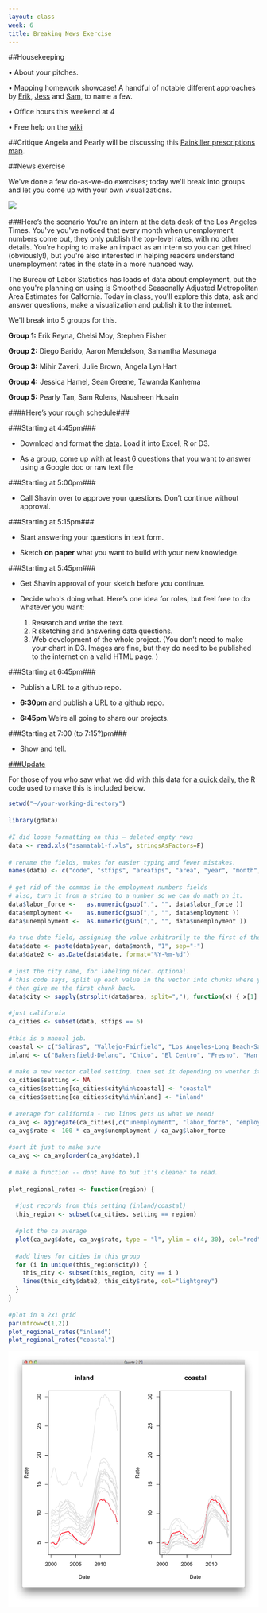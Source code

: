 ```yaml
---
layout: class
week: 6
title: Breaking News Exercise
---
```


##Housekeeping

• About your pitches.

• Mapping homework showcase! A handful of notable different approaches by [Erik](http://erikreyna.github.io/maps-intro/interactive-map.html), [Jess](http://jessihamel.github.io/maps-intro/) and [Sam](http://scrolens.github.io/map-intro/), to name a few.

• Office hours this weekend at 4

• Free help on the [wiki](https://github.com/shancarter/ucb-dataviz-fall-2013/wiki/Things-We-Don't-Get)

##Critique
Angela and Pearly will be discussing this [Painkiller prescriptions map](http://va-opiates.apps.cironline.org).


##News exercise

We've done a few do-as-we-do exercises; today we'll break into groups and let you come up with your own visualizations.

<img src="kobayashi-maru.jpg">

###Here’s the scenario
You're an intern at the data desk of the Los Angeles Times. You've you've noticed that every month when unemployment numbers come out, they only publish the top-level rates, with no other details. You're hoping to make an impact as an intern so you can get hired (obviously!), but you're also interested in helping readers understand unemployment rates in the state in a more nuanced way.

The Bureau of Labor Statistics has loads of data about employment, but the one you're planning on using is Smoothed Seasonally Adjusted Metropolitan Area Estimates for Calfornia. Today in class, you'll explore this data, ask and answer questions, make a visualization and publish it to the internet.

We'll break into 5 groups for this.

**Group 1:** Erik Reyna, Chelsi Moy, Stephen Fisher

**Group 2:** Diego Barido, Aaron Mendelson, Samantha Masunaga

**Group 3:** Mihir Zaveri, Julie Brown, Angela Lyn Hart

**Group 4:** Jessica Hamel, Sean Greene, Tawanda Kanhema

**Group 5:** Pearly Tan, Sam Rolens, Nausheen Husain


####Here’s your rough schedule###

###Starting at 4:45pm###
- Download and format the [data](http://www.bls.gov/lau/metrossa.htm). Load it into Excel, R or D3.

- As a group, come up with at least 6 questions that you want to answer using a Google doc or raw text file

###Starting at 5:00pm###
- Call Shavin over to approve your questions. Don’t continue without approval.

###Starting at 5:15pm###
- Start answering your questions in text form.

- Sketch **on paper** what you want to build with your new knowledge.

###Starting at 5:45pm###
- Get Shavin approval of your sketch before you continue.

- Decide who's doing what. Here’s one idea for roles, but feel free to do whatever you want:
    1. Research and write the text.
    2. R sketching and answering data questions.
    3. Web development of the whole project. (You don't need to make your chart in D3. Images are fine, but they do need to be published to the internet on a valid HTML page. )

###Starting at 6:45pm###
- Publish a URL to a github repo.

- **6:30pm** and publish a URL to a github repo.

- **6:45pm** We’re all going to share our projects.

###Starting at 7:00 (to 7:15?)pm###
- Show and tell.

<a href="#update" id="update">
###Update
</a>

For those of you who saw what we did with this data for [a quick daily](http://www.nytimes.com/interactive/2012/11/27/us/recovering-but-at-different-paces.html?ref=us), the R code used to make this is included below.

```r
setwd("~/your-working-directory")

library(gdata)

#I did loose formatting on this – deleted empty rows
data <- read.xls("ssamatab1-f.xls", stringsAsFactors=F)

# rename the fields, makes for easier typing and fewer mistakes.
names(data) <- c("code", "stfips", "areafips", "area", "year", "month", "labor_force", "employment", "unemployment", "rate" )

# get rid of the commas in the employment numbers fields
# also, turn it from a string to a number so we can do math on it.
data$labor_force <-   as.numeric(gsub(",", "", data$labor_force ))
data$employment <-    as.numeric(gsub(",", "", data$employment ))
data$unemployment <-  as.numeric(gsub(",", "", data$unemployment ))

#a true date field, assigning the value arbitrarily to the first of the month.
data$date <- paste(data$year, data$month, "1", sep="-")
data$date2 <- as.Date(data$date, format="%Y-%m-%d")

# just the city name, for labeling nicer. optional.
# this code says, split up each value in the vector into chunks where you see a comma,
# then give me the first chunk back.
data$city <- sapply(strsplit(data$area, split=","), function(x) { x[1] })

#just california
ca_cities <- subset(data, stfips == 6)

#this is a manual job.
coastal <- c("Salinas", "Vallejo-Fairfield", "Los Angeles-Long Beach-Santa Ana", "Oxnard-Thousand Oaks-Ventura", "San Diego-Carlsbad-San Marcos", "Santa Rosa-Petaluma", "San Francisco-Oakland-Fremont", "San Luis Obispo-Paso Robles", "Santa Barbara-Santa Maria-Goleta", "Napa", "San Jose-Sunnyvale-Santa Clara", "Santa Cruz-Watsonville")
inland <- c("Bakersfield-Delano", "Chico", "El Centro", "Fresno", "Hanford-Corcoran", "Madera-Chowchilla", "Merced", "Modesto", "Redding", "Riverside-San Bernardino-Ontario", "Sacramento--Arden-Arcade--Roseville", "Stockton", "Visalia-Porterville", "Yuba City")

# make a new vector called setting. then set it depending on whether it's coastal or inland.
ca_cities$setting <- NA
ca_cities$setting[ca_cities$city%in%coastal] <- "coastal"
ca_cities$setting[ca_cities$city%in%inland] <- "inland"

# average for california - two lines gets us what we need!
ca_avg <- aggregate(ca_cities[,c("unemployment", "labor_force", "employment")], list(date2=ca_cities$date2), sum)
ca_avg$rate <- 100 * ca_avg$unemployment / ca_avg$labor_force

#sort it just to make sure
ca_avg <- ca_avg[order(ca_avg$date),]

# make a function -- dont have to but it's cleaner to read.

plot_regional_rates <- function(region) {

  #just records from this setting (inland/coastal)
  this_region <- subset(ca_cities, setting == region)

  #plot the ca average
  plot(ca_avg$date, ca_avg$rate, type = "l", ylim = c(4, 30), col="red", lwd = 2, xlab="Date", ylab="Rate", main = region )

  #add lines for cities in this group
  for (i in unique(this_region$city)) {
    this_city <- subset(this_region, city == i )
    lines(this_city$date2, this_city$rate, col="lightgrey")
  }
}

#plot in a 2x1 grid
par(mfrow=c(1,2))
plot_regional_rates("inland")
plot_regional_rates("coastal")


```

<img src="r-output-calif.png">


